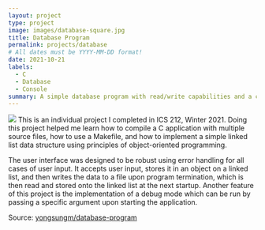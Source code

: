 ```yaml
---
layout: project
type: project
image: images/database-square.jpg
title: Database Program
permalink: projects/database
# All dates must be YYYY-MM-DD format!
date: 2021-10-21
labels:
  - C
  - Database
  - Console
summary: A simple database program with read/write capabilities and a console UI
---
```

<img class="ui image" src="{{ site.baseurl }}/images/database-screenshot.png">
This is an individual project I completed in ICS 212, Winter 2021. Doing this project helped me learn how to compile a C application with multiple source files, how to use a Makefile, and how to implement a simple linked list data structure using principles of object-oriented programming.

The user interface was designed to be robust using error handling for all cases of user input.
It accepts user input, stores it in an object on a linked list, and then writes the data to a file upon program termination, which is then read and stored onto the linked list at the next startup.
Another feature of this project is the implementation of a debug mode which can be run by passing a specific argument upon starting the application.

Source: <a href="https://onlinegdb.com/HNRvy2Pma">yongsungm/database-program</a>

